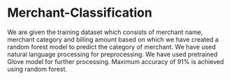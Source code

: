 # Merchant-Classification
We are given the training dataset which consists of merchant name, merchant category and billing amount based on which we have created a random forest model to predict the category of merchant.
We have used natural language processing for preprocessing.
We have used pretrained Glove model for further processing.
Maximum accuracy of 91% is achieved using random forest.
